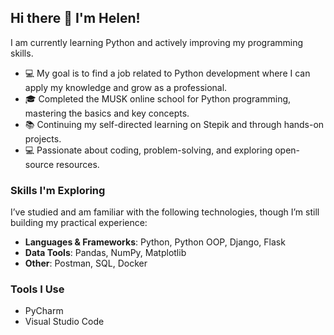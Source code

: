 ## Hi there 👋 I'm Helen! 

I am currently learning Python and actively improving my programming skills.  
  
- 💻 My goal is to find a job related to Python development where I can apply my knowledge and grow as a professional.
- 🎓 Completed the MUSK online school for Python programming, mastering the basics and key concepts.  
- 📚 Continuing my self-directed learning on Stepik and through hands-on projects.  
- 💻 Passionate about coding, problem-solving, and exploring open-source resources.  

### Skills I'm Exploring
I’ve studied and am familiar with the following technologies, though I’m still building my practical experience:

- **Languages & Frameworks**: Python, Python OOP, Django, Flask  
- **Data Tools**: Pandas, NumPy, Matplotlib  
- **Other**: Postman, SQL, Docker  

### Tools I Use
- PyCharm  
- Visual Studio Code
